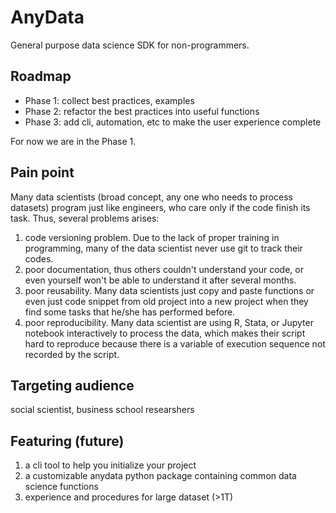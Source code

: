# AnyData

General purpose data science SDK for non-programmers.

## Roadmap

- Phase 1: collect best practices, examples
- Phase 2: refactor the best practices into useful functions
- Phase 3: add cli, automation, etc to make the user experience complete

For now we are in the Phase 1.

## Pain point

Many data scientists (broad concept, any one who needs to process datasets) program just like engineers, who care only if the code finish its task. Thus, several problems arises:
1. code versioning problem. Due to the lack of proper training in programming, many of the data scientist never use git to track their codes.
2. poor documentation, thus others couldn't understand your code, or even yourself won't be able to understand it after several months.
3. poor reusability. Many data scientists just copy and paste functions or even just code snippet from old project into a new project when they find some tasks that he/she has performed before.
4. poor reproducibility. Many data scientist are using R, Stata, or Jupyter notebook interactively to process the data, which makes their script hard to reproduce because there is a variable of execution sequence not recorded by the script.

## Targeting audience

social scientist, business school researshers

## Featuring (future)

1. a cli tool to help you initialize your project
2. a customizable anydata python package containing common data science functions
3. experience and procedures for large dataset (>1T)
